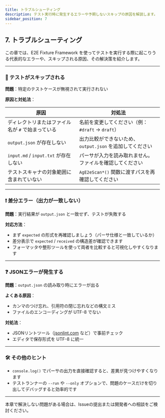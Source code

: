 ```yaml
---
title: トラブルシューティング
description: テスト実行時に発生するエラーや予期しないスキップの原因を解説します。
sidebar_position: 7
---
```


## 7. トラブルシューティング

この章では、E2E Fixture Framework を使ってテストを実行する際に起こりうる代表的なエラーや、スキップされる原因、その解決策を紹介します。

---

### 🚫 テストがスキップされる

**問題**：特定のテストケースが無視されて実行されない

**原因と対処法**：

| 原因                                              | 対処法                                                   |
| ------------------------------------------------- | -------------------------------------------------------- |
| ディレクトリまたはファイル名が `#` で始まっている | 名前を変更してください（例：`#draft` → `draft`）         |
| `output.json` が存在しない                        | 出力比較ができないため、`output.json` を追加してください |
| `input.md` / `input.txt` が存在しない             | パーサが入力を読み取れません。ファイルを確認してください |
| テストスキャナの対象範囲に含まれていない          | `AgE2eScan*()` 関数に渡すパスを再確認してください        |

---

### ❗ 差分エラー（出力が一致しない）

**問題**：実行結果が `output.json` と一致せず、テストが失敗する

**対応方法**：

- まず `expected` の形式を再確認しましょう（パーサ仕様と一致しているか）
- 差分表示で `expected` / `received` の構造差が確認できます
- フォーマッタや整形ツールを使って両者を比較すると可視化しやすくなります

---

### ❓ JSONエラーが発生する

**問題**：`output.json` の読み取り時にエラーが出る

**よくある原因**：

- カンマのつけ忘れ、引用符の閉じ忘れなどの構文ミス
- ファイルのエンコーディングが UTF-8 でない

**対処法**：

- JSONリントツール（[jsonlint.com](https://jsonlint.com) など）で事前チェック
- エディタで保存形式を UTF-8 に統一

---

### 🛠 その他のヒント

- `console.log()` でパーサの出力を直接確認すると、差異が見つけやすくなります
- テストランナーの `--run` や `--only` オプションで、問題のケースだけを切り出してデバッグすると効率的です

---

本章で解決しない問題がある場合は、Issueの提出または開発者への相談をご検討ください。
